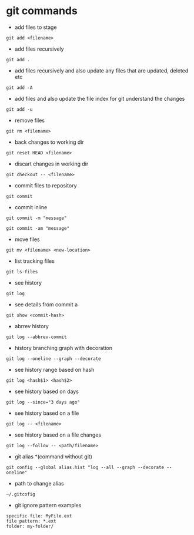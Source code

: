 # git commands

- add files to stage
```
git add <filename>
```

- add files recursively
```
git add . 
```

- add files recursively and also update any files that are updated, deleted etc
```
git add -A
```

- add files and also update the file index for git understand the changes
```
git add -u
```

- remove files
```
git rm <filename> 
```

- back changes to working dir
```
git reset HEAD <filename>
```

- discart changes in working dir
```
git checkout -- <filename>
```

- commit files to repository
```
git commit 
```

- commit inline
```
git commit -m "message"
```

```
git commit -am "message"
```

- move files
```
git mv <filename> <new-location>
```

- list tracking files
```
git ls-files
```

- see history

```
git log
```

- see details from commit a

```
git show <commit-hash>
```

- abrrev history
```
git log --abbrev-commit
```

- history branching graph with decoration

```
git log --oneline --graph --decorate
```

- see history range based on hash
```
git log <hash$1> <hash$2>
```

- see history based on days
```
git log --since="3 days ago"
```

- see history based on a file 
```
git log -- <filename>
```

- see history based on a file  changes
```
git log --follow -- <path/filename>
```

- git alias *(command without git)

```
git config --global alias.hist "log --all --graph --decorate --oneline" 
```

- path to change alias 
```
~/.gitcofig
```

- git ignore pattern examples
```
specific file: MyFile.ext
file pattern: *.ext
folder: my-folder/
```